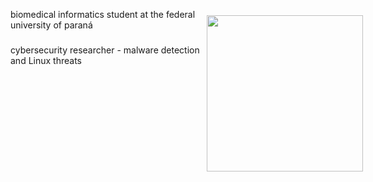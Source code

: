 <img src="https://images.alphacoders.com/131/1317390.png"
     width="250px"
     height="250px"
     align="right"
     style="margin-right: -60px; margin-top: 10px;" />

biomedical informatics student at the federal university of paraná  
###
cybersecurity researcher - malware detection and Linux threats
